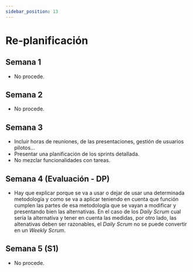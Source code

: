 ```yaml
---
sidebar_position: 13
---
```


# Re-planificación

## Semana 1

- No procede.

## Semana 2

- No procede.

## Semana 3

- Incluir horas de reuniones, de las presentaciones, gestión de usuarios pilotos...
- Presentar una planificación de los sprints detallada.
- No mezclar funcionalidades con tareas.

## Semana 4 (Evaluación - DP)

- Hay que explicar porque se va a usar o dejar de usar una determinada metodología y como se va a aplicar teniendo en cuenta que función cumplen las partes de esa metodología que se vayan a modificar y presentando bien las alternativas. En el caso de los *Daily Scrum* cual sería la alternativa y tener en cuenta las medidas, por otro lado, las altenativas deben ser razonables,  el *Daily Scrum* no se puede convertir en un *Weekly Scrum*.

## Semana 5 (S1)

- No procede.